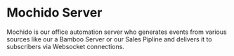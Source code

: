 # Mochido Server

Mochido is our office automation server who generates events from various sources like
our a Bamboo Server or our Sales Pipline and delivers it to subscribers via
Websocket connections.